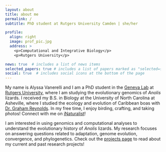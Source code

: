 ```yaml
---
layout: about
title: about me
permalink: /
subtitle: PhD student at Rutgers University Camden | she/her

profile:
  align: right
  image: prof_pic.jpg
  address: >
    <p>Computational and Integrative Biology</p>
    <p>Rutgers University</p>

news: true  # includes a list of news items
selected_papers: true # includes a list of papers marked as "selected={true}"
social: true  # includes social icons at the bottom of the page
---
```


My name is Alyssa Vanerelli and I am a PhD student in the [Geneva Lab](https://genevalab.io/) at [Rutgers University](https://ccib.camden.rutgers.edu/), where I am studying the evolutionary genomics 
of _Anolis_ lizards. I received my B.S. in Biology at the University of North Carolina at Asheville, where I studied the ecology and evolution of Caribbean boas with 
[Dr. Graham Reynolds](https://reynoldslab.wp.unca.edu/). In my free time, I enjoy birding, crafting, and taking photos! Connect with me on 
[iNaturalist](https://www.inaturalist.org/people/avanerelli)!

I am interested in using genomics and computational analyses to understand the evolutionary history of _Anolis_ lizards. My research focuses on answering questions related to adaptation, genome 
evolution, convergence, and phylogenetics. Check out the [projects page](https://alyssavanerelli.github.io/projects/) to read about my current and past research projects! 
